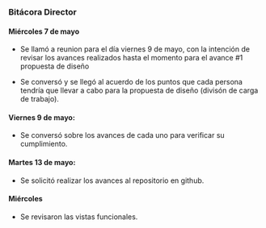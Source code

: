 ### Bitácora Director 

#### Miércoles 7 de mayo

- Se llamó a reunion para el día viernes 9 de mayo, con la intención de revisar los avances realizados hasta el momento para el avance #1 propuesta de diseño

- Se conversó y se llegó al acuerdo de los puntos que cada persona tendría que llevar a cabo para la propuesta de diseño (divisón de carga de trabajo).

#### Viernes 9 de mayo: 

- Se conversó sobre los avances de cada uno para verificar su cumplimiento. 

#### Martes 13 de mayo: 

- Se solicitó realizar los avances al repositorio en github. 

#### Miércoles 

- Se revisaron las vistas funcionales.
